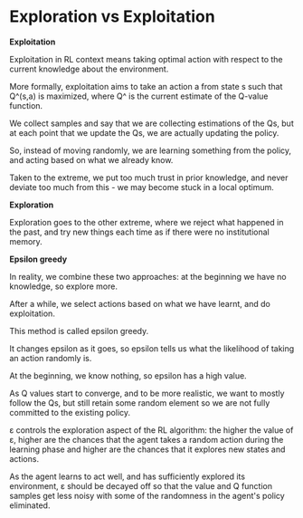 # Exploration vs Exploitation

**Exploitation**

Exploitation in RL context means taking optimal action with respect to the current knowledge about the environment.

More formally, exploitation aims to take an action a from state s such that Q^(s,a) is maximized, where Q^ is the current estimate of the Q-value function.

We collect samples and say that we are collecting estimations of the Qs, but at each point that we update the Qs, we are actually updating the policy.

So, instead of moving randomly, we are learning something from the policy, and acting based on what we already know.

Taken to the extreme, we put too much trust in prior knowledge, and never deviate too much from this - we may become stuck in a local optimum.

**Exploration**

Exploration goes to the other extreme, where we reject what happened in the past, and try new things each time as if there were no institutional memory.

**Epsilon greedy**

In reality, we combine these two approaches: at the beginning we have no knowledge, so explore more.

After a while, we select actions based on what we have learnt, and do exploitation.

This method is called epsilon greedy.

It changes epsilon as it goes, so epsilon tells us what the likelihood of taking an action randomly is.

At the beginning, we know nothing, so epsilon has a high value.

As Q values start to converge, and to be more realistic, we want to mostly follow the Qs, but still retain some random element so we are not fully committed to the existing policy.

ε controls the exploration aspect of the RL algorithm: the higher the value of ε, higher are the chances that the agent takes a random action during the learning phase and higher are the chances that it explores new states and actions.

As the agent learns to act well, and has sufficiently explored its environment, ε should be decayed off so that the value and Q function samples get less noisy with some of the randomness in the agent's policy eliminated.
